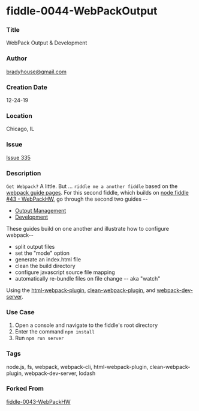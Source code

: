 fiddle-0044-WebPackOutput
======

### Title <a name="title"></a>

WebPack Output & Development


### Author <a name="author"></a>

bradyhouse@gmail.com


### Creation Date <a name="creation-date"></a>

12-24-19


### Location <a name="location"></a>

Chicago, IL


### Issue <a name="issue"></a>

[Issue 335](https://github.com/bradyhouse/house/issues/335)


### Description <a name="description"></a>

`Get Webpack?` A little. But ... `riddle me a another fiddle` based on the [webpack guide pages](https://webpack.js.org/guides). For this second fiddle, which builds on [node fiddle #43 - WebPackHW](../fiddle-0043-WebPackHW), go through the second two guides -- 

*   [Output Management](https://webpack.js.org/guides/output-management/)
*   [Development](https://webpack.js.org/guides/development/)

These guides build on one another and illustrate how to configure webpack--

*   split output files
*   set the "mode" option
*   generate an index.html file
*   clean the build directory
*   configure javascript source file mapping
*   automatically re-bundle files on file change -- aka "watch"

Using the [html-webpack-plugin](https://github.com/jantimon/html-webpack-plugin), [clean-webpack-plugin](https://www.npmjs.com/package/clean-webpack-plugin), and [webpack-dev-server](https://webpack.js.org/configuration/dev-server). 


### Use Case<a name="use-case"></a>

1.  Open a console and navigate to the fiddle's root directory
2.  Enter the command `npm install`
3.  Run `npm run server`


### Tags <a name="tags"></a>

node.js, fs, webpack, webpack-cli, html-webpack-plugin, clean-webpack-plugin, webpack-dev-server, lodash


### Forked From

[fiddle-0043-WebPackHW](../fiddle-0043-WebPackHW)
